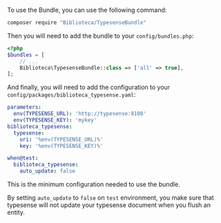 To use the Bundle, you can use the following command:

```bash
composer require "Biblioteca/TypesenseBundle"
```
Then you will need to add the bundle to your `config/bundles.php`:

```php
<?php
$bundles = [
    // ...
    Biblioteca\TypesenseBundle::class => ['all' => true],
];
```

And finally, you will need to add the configuration to your `config/packages/biblioteca_typesense.yaml`:



```yaml
parameters:
  env(TYPESENSE_URL): 'http://typesense:8108'
  env(TYPESENSE_KEY): 'mykey'
biblioteca_typesense:
  typesense:
    uri: '%env(TYPESENSE_URL)%'
    key: '%env(TYPESENSE_KEY)%'

when@test:
  biblioteca_typesense:
    auto_update: false
```

This is the minimum configuration needed to use the bundle.

By setting `auto_update` to `false` on `test` environment, you make sure that typesense will not update your typesense document when you flush an entity.
